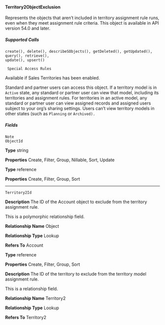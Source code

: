 #### Territory2ObjectExclusion

Represents the objects that aren’t included in territory assignment rule runs, even when they meet assignment rule criteria. This object
is available in API version 54.0 and later.

##### Supported Calls
```
create(), delete(), describeSObjects(), getDeleted(), getUpdated(), query(), retrieve(),
update(), upsert()

 Special Access Rules

```
Available if Sales Territories has been enabled.

Standard and partner users can access this object. If a territory model is in `Active` state, any standard or partner user can view that
model, including its territories and assignment rules. For territories in an active model, any standard or partner user can view assigned
records and assigned users subject to your org’s sharing settings. Users can’t view territory models in other states (such as `Planning`
or `Archived).`

##### Fields

```
Note
ObjectId

```

**Type**
string

**Properties**
Create, Filter, Group, Nillable, Sort, Update

**Type**
reference

**Properties**
Create, Filter, Group, Sort


-----

```
Territory2Id

```

**Description**
The ID of the Account object to exclude from the territory assignment rule.

This is a polymorphic relationship field.

**Relationship Name**
Object

**Relationship Type**
Lookup

**Refers To**
Account

**Type**
reference

**Properties**
Create, Filter, Group, Sort

**Description**
The ID of the territory to exclude from the territory model assignment rule.

This is a relationship field.

**Relationship Name**
Territory2

**Relationship Type**
Lookup

**Refers To**
Territory2

